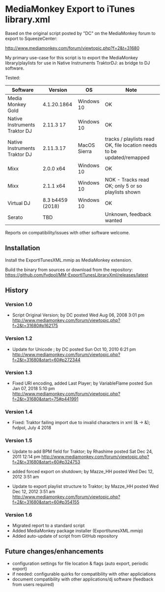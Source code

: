 # MediaMonkey Export to iTunes library.xml



Based on the original script posted by "DC" on the MediaMonkey forum to export to SqueezeCenter:

http://www.mediamonkey.com/forum/viewtopic.php?f=2&t=31680


My primary use-case for this script is to export the MediaMonkey library/playlists for use in Native Instruments TraktorDJ: as bridge to DJ software.


Tested:

| Software                      | Version   | OS          | Note                                                                    |
|-------------------------------|-----------|-------------|---------------------------------------------------------------|
| Media Monkey Gold             | 4.1.20.1864 | Windows 10 | OK                                                                     |
| Native Instruments Traktor DJ | 2.11.3 17 | Windows 10  | OK                                                                      |
| Native Instruments Traktor DJ | 2.11.3.17 | MacOS Sierra | tracks / playlists read OK, file location needs to be updated/remapped |
| Mixx                          | 2.0.0 x64 | Windows 10  | OK |
| Mixx                          | 2.1.1 x64 | Windows 10  | NOK - Tracks read OK; only 5 or so playlists shown | 
| Virtual DJ                    | 8.3 b4459 (2018) | Windows 10 | OK |
| Serato                        | TBD |              | Unknown, feedback wanted   |



Reports on compatibility/issues with other software welcome.


## Installation

Install the ExportITunesXML.mmip as MediaMonkey extension.

Build the binary from sources or download from the repository:
https://github.com/fvdpol/MM-ExportITunesLibraryXml/releases/latest



## History

### Version 1.0
- Script Original Version; by DC posted Wed Aug 06, 2008 3:01 pm
http://www.mediamonkey.com/forum/viewtopic.php?f=2&t=31680#p162175


### Version 1.2
- Update for Unicode ; by DC posted Sun Oct 10, 2010 6:21 pm
http://www.mediamonkey.com/forum/viewtopic.php?f=2&t=31680&start=60#p272344


### Version 1.3
- Fixed URI encoding, added Last Player; by VariableFlame posted Sun Jan 07, 2018 5:10 pm
http://www.mediamonkey.com/forum/viewtopic.php?f=2&t=31680&start=75#p441991

### Version 1.4
- Fixed: Traktor failing import due to invalid characters in xml (& -> &#38;); fvdpol, July 4 2018


### Version 1.5
- Update to add BPM field for Traktor; by Rhashime posted Sat Dec 24, 2011 12:14 pm
http://www.mediamonkey.com/forum/viewtopic.php?f=2&t=31680&start=60#p324753


- added forced export on shutdown; by Mazze_HH posted Wed Dec 12, 2012 3:51 am
- Update to export playlist structure to Traktor; by Mazze_HH posted Wed Dec 12, 2012 3:51 am
http://www.mediamonkey.com/forum/viewtopic.php?f=2&t=31680&start=60#p354155


### Version 1.6
- Migrated report to a standard script
- Added MediaMonkey package installer (ExportItunesXML.mmip)
- Added auto-update of script from GitHub repository


## Future changes/enhancements

- configuration settings for file location & flags (auto export, periodic export) 
- if needed: configurable quirks for compatibility with other appliciations
- document compatibility with other applications/dj software (feedback from users required)

